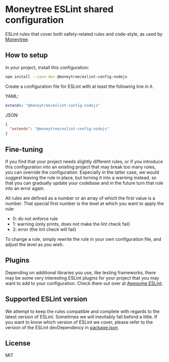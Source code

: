 # Moneytree ESLint shared configuration

ESLint rules that cover both safety-related rules and code-style, as used by [Moneytree](https://www.getmoneytree.com/).

## How to setup

In your project, install this configuration:

```sh
npm install --save-dev @moneytree/eslint-config-nodejs
```

Create a configuration file for ESLint with at least the following line in it.

YAML:

```yaml
extends: "@moneytree/eslint-config-nodejs"
```

JSON:

```json
{
  "extends": "@moneytree/eslint-config-nodejs"
}
```

## Fine-tuning

If you find that your project needs slightly different rules, or if you introduce this configuration into an existing
project that may break too many rules, you can override the configuration. Especially in the latter case, we would
suggest leaving the rule in place, but turning it into a warning instead, so that you can gradually update your codebase
and in the future turn that rule into an error again.

All rules are defined as a number or an array of which the first value is a number. That special first number is the
level at which you want to apply the rule:

- 0: do not enforce rule
- 1: warning (only prints, does not make the lint check fail)
- 2: error (the lint check will fail)

To change a rule, simply rewrite the rule in your own configuration file, and adjust the level as you wish.

## Plugins

Depending on additional libraries you use, like testing frameworks, there may be some very interesting ESLint plugins
for your project that you may want to add to your configuration. Check them out over at
[Awesome ESLint](https://github.com/dustinspecker/awesome-eslint#plugins).

## Supported ESLint version

We attempt to keep the rules compatible and complete with regards to the latest version of ESLint. Sometimes we will
inevitably fall behind a little. If you want to know which version of ESLint we cover, please refer to the version of
the ESLint devDependency in [package.json](package.json).

## License

MIT
